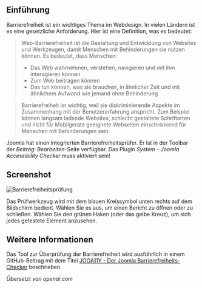<!-- Filename: Help6.x:_Article_Accessibility_Check / Display title: Beitrag: Barrierefreiheitsprüfung -->

## Einführung

Barrierefreiheit ist ein wichtiges Thema im Webdesign. In vielen Ländern ist es eine gesetzliche Anforderung. Hier ist eine Definition, was es bedeutet:

>Web-Barrierefreiheit ist die Gestaltung und Entwicklung von Websites und Werkzeugen, damit Menschen mit Behinderungen sie nutzen können. Es bedeutet, dass Menschen:
>- Das Web wahrnehmen, verstehen, navigieren und mit ihm interagieren können
>- Zum Web beitragen können
>- Das tun können, was sie brauchen, in ähnlicher Zeit und mit ähnlichem Aufwand wie jemand ohne Behinderung

>Barrierefreiheit ist wichtig, weil sie diskriminierende Aspekte im Zusammenhang mit der Benutzererfahrung anspricht. Zum Beispiel können langsam ladende Websites, schlecht gestaltete Schriftarten und nicht für Mobilgeräte geeignete Webseiten einschränkend für Menschen mit Behinderungen sein.

Joomla hat einen integrierten Barrierefreiheitsprüfer. Er ist in der Toolbar der *Beitrag: Bearbeiten*-Seite verfügbar. Das Plugin *System - Joomla Accessibility Checker* muss aktiviert sein!

## Screenshot

![Barrierefreiheitsprüfung](../../../en/images/articles/articles-accessibility-check.png)

Das Prüfwerkzeug wird mit dem blauen Kreissymbol unten rechts auf dem Bildschirm
bedient. Wählen Sie es aus, um einen Bericht zu öffnen oder zu schließen. Wählen Sie den
grünen Haken (oder das gelbe Kreuz), um sich jedes getestete Element anzusehen.

## Weitere Informationen

Das Tool zur Überprüfung der Barrierefreiheit wird ausführlich in einem GitHub-Beitrag mit dem Titel [JOOA11Y - Der Joomla Barrierefreiheits-Checker](https://joomla-projects.github.io/joomla-a11y-checker/index.html) beschrieben.

*Übersetzt von openai.com*

